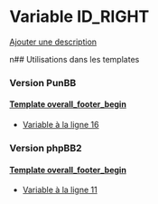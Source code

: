 # Variable ID_RIGHT
[Ajouter une description](https://fa-tvars.appspot.com/ID_RIGHT)

n## Utilisations dans les templates

### Version PunBB

#### [Template overall_footer_begin](punbb/overall_footer_begin.md)
* [Variable à la ligne 16](../punbb/overall_footer_begin.tpl#L16)

### Version phpBB2

#### [Template overall_footer_begin](subsilver/overall_footer_begin.md)
* [Variable à la ligne 11](../subsilver/overall_footer_begin.tpl#L11)